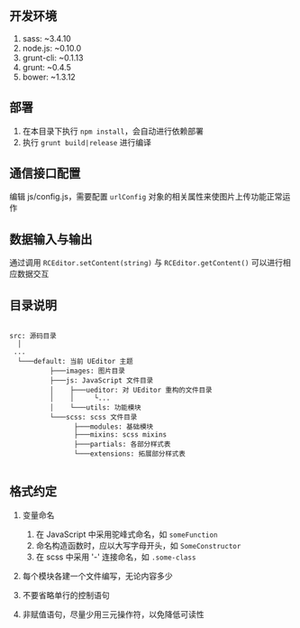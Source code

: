 ## 开发环境

1. sass: ~3.4.10
2. node.js: ~0.10.0
3. grunt-cli: ~0.1.13
4. grunt: ~0.4.5
5. bower: ~1.3.12

## 部署

1. 在本目录下执行 `npm install`，会自动进行依赖部署
2. 执行 `grunt build|release` 进行编译

## 通信接口配置

编辑 js/config.js，需要配置 `urlConfig` 对象的相关属性来使图片上传功能正常运作

## 数据输入与输出

通过调用 `RCEditor.setContent(string)` 与 `RCEditor.getContent()` 可以进行相应数据交互

## 目录说明

```

src: 源码目录
  │
 ...
  └───default: 当前 UEditor 主题
          ├───images: 图片目录
          ├───js: JavaScript 文件目录
          │    ├───ueditor: 对 UEditor 重构的文件目录
          │    │     └...
          │    └───utils: 功能模块
          └───scss: scss 文件目录     
			    ├───modules: 基础模块
				├───mixins: scss mixins
				├───partials: 各部分样式表
				└───extensions: 拓展部分样式表          
 
```

## 格式约定

1. 变量命名
	1. 在 JavaScript 中采用驼峰式命名，如 `someFunction`
	2. 命名构造函数时，应以大写字母开头，如 `SomeConstructor`
	2. 在 scss 中采用 '-' 连接命名，如 `.some-class`

2. 每个模块各建一个文件编写，无论内容多少

3. 不要省略单行的控制语句

4. 非赋值语句，尽量少用三元操作符，以免降低可读性 
